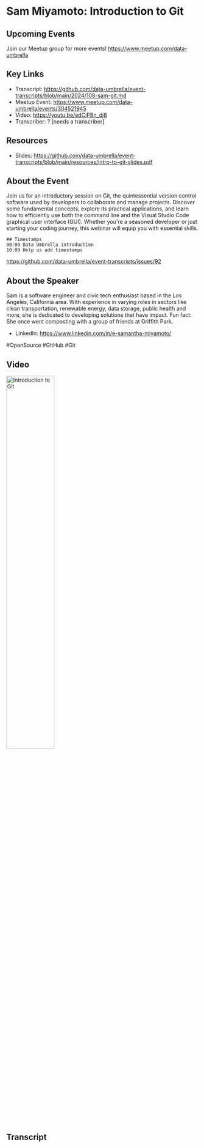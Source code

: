 # Sam Miyamoto: Introduction to Git

## Upcoming Events
Join our Meetup group for more events!
https://www.meetup.com/data-umbrella

## Key Links
- Transcript: https://github.com/data-umbrella/event-transcripts/blob/main/2024/108-sam-git.md
- Meetup Event: https://www.meetup.com/data-umbrella/events/304521945
- Video: https://youtu.be/edCiPBn_dj8
- Transcriber:  ? [needs a transcriber]

## Resources
- Slides: https://github.com/data-umbrella/event-transcripts/blob/main/resources/intro-to-git-slides.pdf

## About the Event
Join us for an introductory session on Git, the quintessential version control software used by developers to collaborate and manage projects. Discover some fundamental concepts, explore its practical applications, and learn how to efficiently use both the command line and the Visual Studio Code graphical user interface (GUI). Whether you're a seasoned developer or just starting your coding journey, this webinar will equip you with essential skills.

```
## Timestamps
00:00 Data Umbrella introduction
10:00 Help us add timestamps
```

https://github.com/data-umbrella/event-transcripts/issues/92


## About the Speaker
Sam is a software engineer and civic tech enthusiast based in the Los Angeles, California area. With experience in varying roles in sectors like clean transportation, renewable energy, data storage, public health and more, she is dedicated to developing solutions that have impact. Fun fact: She once went composting with a group of friends at Griffith Park.

- LinkedIn: https://www.linkedin.com/in/e-samantha-miyamoto/

#OpenSource #GitHub #Git


## Video
<a href="http://www.youtube.com/watch?feature=player_embedded&v=edCiPBn_dj8" target="_blank"><img src="http://img.youtube.com/vi/edCiPBn_dj8/0.jpg"
alt="Introduction to Git" width="50%" /></a>

## Transcript

